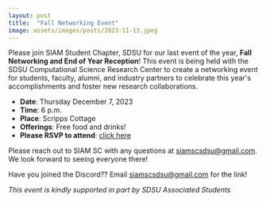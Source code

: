 ```yaml
---
layout: post
title:  "Fall Networking Event"
image: assets/images/posts/2023-11-13.jpeg
---
```


Please join SIAM Student Chapter, SDSU for our last event of the year, **Fall Networking and End of Year Reception**! This event is being held with the SDSU Computational Science Research Center to create a networking event for students, faculty, alumni, and industry partners to celebrate this year's accomplishments and foster new research collaborations. 

- __Date__:   Thursday December 7, 2023
- __Time__:   6 p.m.
- __Place__:  Scripps Cottage
- __Offerings__: Free food and drinks!
- **Please RSVP to attend**: [click here](https://docs.google.com/forms/d/e/1FAIpQLSf2_3UxVe1K7CZ-pdCmzNUybjpikqfVr1Wm3wb4PneP1pVelQ/viewform?usp=sf_link)

Please reach out to SIAM SC with any questions at [siamscsdsu@gmail.com](mailto:siamscsdsu@gmail.com). We look forward to seeing everyone there!

Have you joined the Discord?? Email [siamscsdsu@gmail.com](mailto:siamscsdsu@gmail.com) for the link!

_This event is kindly supported in part by SDSU Associated Students_